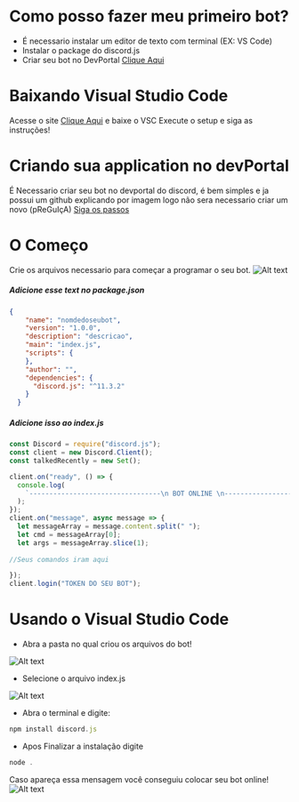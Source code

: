 # Como posso fazer meu primeiro bot?

- É necessario instalar um editor de texto com terminal (EX: VS Code)
- Instalar o package do discord.js
- Criar seu bot no DevPortal [Clique Aqui](https://discordapp.com/developers/applications)
# Baixando Visual Studio Code

Acesse o site [Clique Aqui](https://code.visualstudio.com/) e baixe o VSC
Execute o setup e siga as instruções!

# Criando sua application no devPortal

É Necessario criar seu bot no devportal do discord, é bem simples e ja possui um github explicando por imagem logo não sera necessario criar um novo (pReGuIçA)
[Siga os passos](https://github.com/reactiflux/discord-irc/wiki/Creating-a-discord-bot-&-getting-a-token) 

# O Começo

Crie os arquivos necessario para começar a programar o seu bot.
![Alt text](https://cdn.discordapp.com/attachments/682575921727012902/682609370244055055/unknown.png "Title")
##### Adicione esse text no package.json
```json
{
    "name": "nomdedoseubot",
    "version": "1.0.0",
    "description": "descricao",
    "main": "index.js",
    "scripts": {
    },
    "author": "",
    "dependencies": {
      "discord.js": "^11.3.2"
    }
  }
```

##### Adicione isso ao index.js 
```js
const Discord = require("discord.js");
const client = new Discord.Client();
const talkedRecently = new Set();

client.on("ready", () => {
  console.log(
    `---------------------------------\n BOT ONLINE \n---------------------------------`
  );
});
client.on("message", async message => {
  let messageArray = message.content.split(" ");
  let cmd = messageArray[0];
  let args = messageArray.slice(1);
  
//Seus comandos iram aqui 

});
client.login("TOKEN DO SEU BOT");
```

# Usando o Visual Studio Code
- Abra a pasta no qual criou os arquivos do bot!

![Alt text](https://cdn.discordapp.com/attachments/682602203374157886/682711931064287334/unknown.png "Title")

- Selecione o arquivo index.js

![Alt text](https://cdn.discordapp.com/attachments/682602203374157886/682712117249441813/unknown.png "Title")

- Abra o terminal e digite:
```js
npm install discord.js
```
- Apos Finalizar a instalação digite
```js
node .
```
Caso apareça essa mensagem você conseguiu colocar seu bot online!
![Alt text](https://cdn.discordapp.com/attachments/682602203374157886/682713077523021857/unknown.png "Title")

